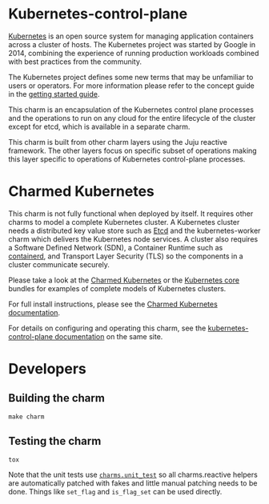 # Kubernetes-control-plane

[Kubernetes](http://kubernetes.io/) is an open source system for managing
application containers across a cluster of hosts. The Kubernetes project was
started by Google in 2014, combining the experience of running production
workloads combined with best practices from the community.

The Kubernetes project defines some new terms that may be unfamiliar to users
or operators. For more information please refer to the concept guide in the
[getting started guide](https://kubernetes.io/docs/home/).

This charm is an encapsulation of the Kubernetes control plane processes and the
operations to run on any cloud for the entire lifecycle of the cluster except for
etcd, which is available in a separate charm.

This charm is built from other charm layers using the Juju reactive framework.
The other layers focus on specific subset of operations making this layer
specific to operations of Kubernetes control-plane processes.

# Charmed Kubernetes

This charm is not fully functional when deployed by itself. It requires other
charms to model a complete Kubernetes cluster. A Kubernetes cluster needs a
distributed key value store such as [Etcd](https://coreos.com/etcd/) and the
kubernetes-worker charm which delivers the Kubernetes node services. A cluster
also requires a Software Defined Network (SDN), a Container Runtime such as
[containerd](https://jaas.ai/u/containers/containerd), and Transport Layer
Security (TLS) so the components in a cluster communicate securely.

Please take a look at the [Charmed Kubernetes](https://jaas.ai/charmed-kubernetes)
or the [Kubernetes core](https://jaas.ai/kubernetes-core) bundles for
examples of complete models of Kubernetes clusters.

For full install instructions, please see the [Charmed Kubernetes documentation](https://ubuntu.com/kubernetes/docs/quickstart).

For details on configuring and operating this charm, see the [kubernetes-control-plane documentation](https://ubuntu.com/kubernetes/docs/charm-kubernetes-master) on the same site.

# Developers

## Building the charm

```
make charm
```

## Testing the charm

```
tox
```

Note that the unit tests use [`charms.unit_test`](https://pypi.org/project/charms.unit-test/)
so all charms.reactive helpers are automatically patched with fakes and little manual
patching needs to be done. Things like `set_flag` and `is_flag_set` can be used directly.
